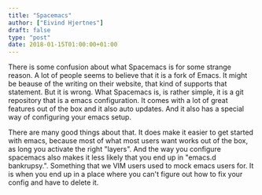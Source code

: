 ```yaml
---
title: "Spacemacs"
author: ["Eivind Hjertnes"]
draft: false
type: "post"
date: 2018-01-15T01:00:00+01:00
---
```


There is some confusion about what Spacemacs is for some strange reason.
A lot of people seems to believe that it is a fork of Emacs. It might be
beause of the writing on their website, that kind of supports that
statement. But it is wrong. What Spacemacs is, is rather simple, it is a
git repository that is a emacs configuration. It comes with a lot of
great features out of the box and it also auto updates. And it also has
a special way of configuring your emacs setup.

There are many good things about that. It does make it easier to get
started with emacs, because most of what most users want works out of
the box, as long you activate the right "layers". And the way you
configure spacemacs also makes it less likely that you end up in
"emacs.d bankrupsy.". Something that we VIM users used to mock emacs
users for. It is when you end up in a place where you can't figure out
how to fix your config and have to delete it.
